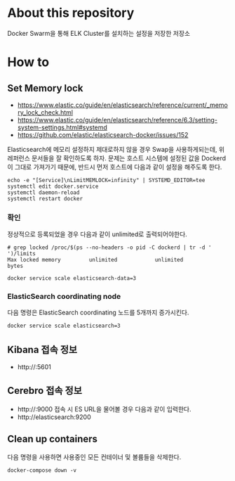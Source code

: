 # About this repository
Docker Swarm을 통해 ELK Cluster를 설치하는 설정을 저장한 저장소

# How to

## Set Memory lock
- https://www.elastic.co/guide/en/elasticsearch/reference/current/_memory_lock_check.html
- https://www.elastic.co/guide/en/elasticsearch/reference/6.3/setting-system-settings.html#systemd
- https://github.com/elastic/elasticsearch-docker/issues/152

Elasticsearch에 메모리 설정하지 제대로하지 않을 경우 Swap을 사용하게되는데, 위 레퍼런스 문서들을 잘 확인하도록 하자.
문제는 호스트 시스템에 설정된 값을 Dockerd이 그대로 가져가기 때문에, 반드시 먼저 호스트에 다음과 같이 설정을 해주도록 한다.

```
echo -e "[Service]\nLimitMEMLOCK=infinity" | SYSTEMD_EDITOR=tee systemctl edit docker.service
systemctl daemon-reload
systemctl restart docker
```

### 확인
정상적으로 등록되었을 경우 다음과 같이 unlimited로 출력되어야한다.
```
# grep locked /proc/$(ps --no-headers -o pid -C dockerd | tr -d ' ')/limits
Max locked memory         unlimited            unlimited            bytes
```

```bash
docker service scale elasticsearch-data=3
```

### ElasticSearch coordinating node
다음 명령은 ElasticSearch coordinating 노드를 5개까지 증가시킨다.

```bash
docker service scale elasticsearch=3
```


## Kibana 접속 정보
- http://<Your one of Swarm manager IP>:5601

## Cerebro 접속 정보
- http://<Your one of Swarm manager IP>:9000
접속 시 ES URL을 물어볼 경우 다음과 같이 입력한다.
- http://elasticsearch:9200

## Clean up containers
다음 명령을 사용하면 사용중인 모든 컨테이너 및 볼륨들을 삭제한다.
```
docker-compose down -v
```


